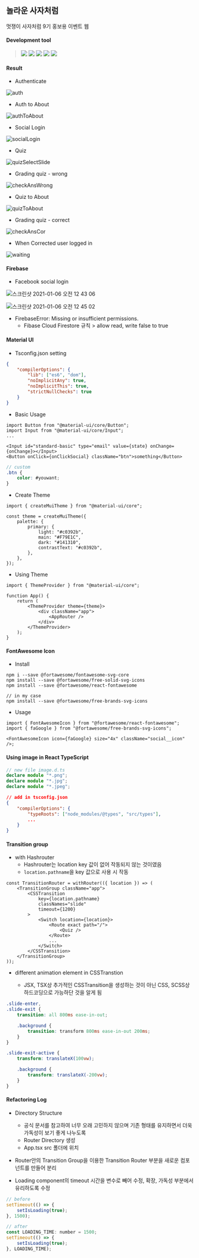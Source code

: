 ## 놀라운 사자처럼

멋쟁이 사자처럼 9기 홍보용 이벤트 웹

#### Development tool

> <img src="https://img.shields.io/badge/React-61DAFB?style=flat-square&logo=React&logoColor=black"/> <img src="https://img.shields.io/badge/Firebase-FFCA28?style=flat-square&logo=Firebase&logoColor=black"/> <img src="https://img.shields.io/badge/TypeScript-3178C6?style=flat-square&logo=TypeScript&logoColor=white"/> <img src="https://img.shields.io/badge/Sass-CC6699?style=flat-square&logo=Sass&logoColor=white"/> <img src="https://img.shields.io/badge/MaterialUI-0081CB?style=flat-square&logo=Material-UI&logoColor=white"/>

#### Result

-   Authenticate

![auth](https://user-images.githubusercontent.com/26461307/104828851-db336900-58b0-11eb-803f-1753fd2b7edc.gif)

-   Auth to About

![authToAbout](https://user-images.githubusercontent.com/26461307/104828853-de2e5980-58b0-11eb-811e-751c65604262.gif)

-   Social Login

![socialLogin](https://user-images.githubusercontent.com/26461307/104828856-e090b380-58b0-11eb-8cfc-3dc7a8acc0f8.gif)

-   Quiz

![quizSelectSlide](https://user-images.githubusercontent.com/26461307/104828859-e25a7700-58b0-11eb-8318-e46fc33357d9.gif)

-   Grading quiz - wrong

![checkAnsWrong](https://user-images.githubusercontent.com/26461307/104828861-e5556780-58b0-11eb-8a59-76abfe803820.gif)

-   Quiz to About

![quizToAbout](https://user-images.githubusercontent.com/26461307/104828862-e7b7c180-58b0-11eb-9e33-24c7799ed463.gif)

-   Grading quiz - correct

![checkAnsCor](https://user-images.githubusercontent.com/26461307/104828864-ea1a1b80-58b0-11eb-8226-4720b948fad0.gif)

-   When Corrected user logged in

![waiting](https://user-images.githubusercontent.com/26461307/104828865-ec7c7580-58b0-11eb-9ef0-ce79609dac4c.gif)

#### Firebase

-   Facebook social login

![스크린샷 2021-01-06 오전 12 43 06](https://user-images.githubusercontent.com/26461307/103685157-13dd6380-4fd0-11eb-8936-1e4cb75e9683.png)

![스크린샷 2021-01-06 오전 12 45 02](https://user-images.githubusercontent.com/26461307/103685150-1213a000-4fd0-11eb-86f0-9fdd06d08ace.png)

-   FirebaseError: Missing or insufficient permissions.
    -   Fibase Cloud Firestore 규칙 > allow read, write false to true

#### Material UI

-   Tsconfig.json setting

```json
{
    "compilerOptions": {
        "lib": ["es6", "dom"],
        "noImplicitAny": true,
        "noImplicitThis": true,
        "strictNullChecks": true
    }
}
```

-   Basic Usage

```tsx
import Button from "@material-ui/core/Button";
import Input from "@material-ui/core/Input";
...

<Input id="standard-basic" type="email" value={state} onChange={onChange}></Input>
<Button onClick={onClickSocial} className="btn">something</Button>
```

```scss
// custom
.btn {
    color: #youwant;
}
```

-   Create Theme

```tsx
import { createMuiTheme } from "@material-ui/core";

const theme = createMuiTheme({
    palette: {
        primary: {
            light: "#c0392b",
            main: "#F79E1C",
            dark: "#141310",
            contrastText: "#c0392b",
        },
    },
});
```

-   Using Theme

```tsx
import { ThemeProvider } from "@material-ui/core";

function App() {
    return (
        <ThemeProvider theme={theme}>
            <div className="app">
                <AppRouter />
            </div>
        </ThemeProvider>
    );
}
```

#### FontAwesome Icon

-   Install

```terminal
npm i --save @fortawesome/fontawesome-svg-core
npm install --save @fortawesome/free-solid-svg-icons
npm install --save @fortawesome/react-fontawesome

// in my case
npm install --save @fortawesome/free-brands-svg-icons
```

-   Usage

```tsx
import { FontAwesomeIcon } from "@fortawesome/react-fontawesome";
import { faGoogle } from "@fortawesome/free-brands-svg-icons";

<FontAwesomeIcon icon={faGoogle} size="4x" className="social__icon" />;
```

#### Using image in React TypeScript

```ts
// new file image.d.ts
declare module "*.png";
declare module "*.jpg";
declare module "*.jpeg";
```

```json
// add in tsconfig.json
{
    "compilerOptions": {
        "typeRoots": ["node_modules/@types", "src/types"],
        ...
    }
}
```

#### Transition group

-   with Hashrouter
    -   Hashrouter는 location key 값이 없어 작동되지 않는 것이였음
    -   `location.pathname`을 key 값으로 사용 시 작동

```tsx
const TransitionRouter = withRouter(({ location }) => (
    <TransitionGroup className="app">
        <CSSTransition
            key={location.pathname}
            classNames="slide"
            timeout={1200}
        >
            <Switch location={location}>
                <Route exact path="/">
                    <Quiz />
                </Route>
                ...
            </Switch>
        </CSSTransition>
    </TransitionGroup>
));
```

-   different animation element in CSSTranstion

    -   JSX, TSX상 추가적인 CSSTransition을 생성하는 것이 아닌 CSS, SCSS상 하드코딩으로 가능하단 것을 알게 됨

```scss
.slide-enter,
.slide-exit {
    transition: all 800ms ease-in-out;

    .background {
        transition: transform 800ms ease-in-out 200ms;
    }
}

.slide-exit-active {
    transform: translateX(100vw);

    .background {
        transform: translateX(-200vw);
    }
}
```

#### Refactoring Log

-   Directory Structure

    -   공식 문서를 참고하여 너무 오래 고민하지 않으며 기존 형태를 유지하면서 더욱 가독성이 보기 좋게 나누도록
    -   Router Directory 생성
    -   App.tsx src 폴더에 위치

-   Router안의 Transition Group을 이용한 Transition Router 부분을 새로운 컴포넌트를 만들어 분리

-   Loading component의 timeout 시간을 변수로 빼어 수정, 확장, 가독성 부분에서 유리하도록 수정

```js
// before
setTimeout(() => {
    setIsLoading(true);
}, 1500);

// after
const LOADING_TIME: number = 1500;
setTimeout(() => {
    setIsLoading(true);
}, LOADING_TIME);
```

